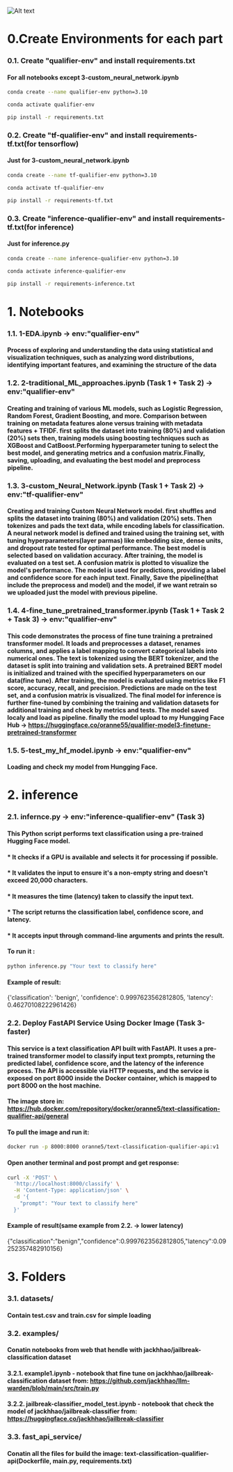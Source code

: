 ![Alt text](image_bengin_or_jailbreak.png)


# 0.Create Environments for each part

### 0.1. Create "qualifier-env" and install requirements.txt
#### For all notebooks except 3-custom_neural_network.ipynb 

```bash
conda create --name qualifier-env python=3.10

conda activate qualifier-env

pip install -r requirements.txt
```

### 0.2. Create "tf-qualifier-env" and install requirements-tf.txt(for tensorflow)
#### Just for 3-custom_neural_network.ipynb


```bash
conda create --name tf-qualifier-env python=3.10

conda activate tf-qualifier-env

pip install -r requirements-tf.txt
```

### 0.3. Create "inference-qualifier-env" and install requirements-tf.txt(for inference)
#### Just for inference.py 
```bash
conda create --name inference-qualifier-env python=3.10

conda activate inference-qualifier-env

pip install -r requirements-inference.txt
```

# 1. Notebooks
### 1.1. 1-EDA.ipynb -> env:"qualifier-env"
#### Process of exploring and understanding the data using statistical and visualization techniques, such as analyzing word distributions, identifying important features, and examining the structure of the data

### 1.2. 2-traditional_ML_approaches.ipynb (Task 1 + Task 2) -> env:"qualifier-env"
#### Creating and training of various ML models, such as Logistic Regression, Random Forest, Gradient Boosting, and more. Comparison between training on metadata features alone versus training with metadata features + TFIDF. first splits the dataset into training (80%) and validation (20%) sets then, training models using boosting techniques such as XGBoost and CatBoost.Performing hyperparameter tuning to select the best model, and generating metrics and a confusion matrix.Finally, saving, uploading, and evaluating the best model and preprocess pipeline.

### 1.3. 3-custom_Neural_Network.ipynb (Task 1 + Task 2) -> env:"tf-qualifier-env"
#### Creating and training Custom Neural Network model. first shuffles and splits the dataset into training (80%) and validation (20%) sets. Then tokenizes and pads the text data, while encoding labels for classification. A neural network model is defined and trained using the training set, with tuning hyperparameters(layer parmas) like embedding size, dense units, and dropout rate tested for optimal performance. The best model is selected based on validation accuracy. After training, the model is evaluated on a test set. A confusion matrix is plotted to visualize the model's performance. The model is used for predictions, providing a label and confidence score for each input text. Finally, Save the pipeline(that include the preprocess and model) and the model, if we want retrain so we uploaded just the model with previous pipeline.

### 1.4. 4-fine_tune_pretrained_transformer.ipynb (Task 1 + Task 2 + Task 3) -> env:"qualifier-env"
#### This code demonstrates the process of fine tune training a pretrained transformer model. It loads and preprocesses a dataset, renames columns, and applies a label mapping to convert categorical labels into numerical ones. The text is tokenized using the BERT tokenizer, and the dataset is split into training and validation sets. A pretrained BERT model is initialized and trained with the specified hyperparameters on our data(fine tune). After training, the model is evaluated using metrics like F1 score, accuracy, recall, and precision. Predictions are made on the test set, and a confusion matrix is visualized. The final model for inference is further fine-tuned by combining the training and validation datasets for additional training and check by metrics and tests. The model saved localy and load as pipeline. finally the model upload to my Hungging Face Hub -> https://huggingface.co/oranne55/qualifier-model3-finetune-pretrained-transformer

### 1.5. 5-test_my_hf_model.ipynb -> env:"qualifier-env"
#### Loading and check my model from Hungging Face.

# 2. inference
### 2.1. infernce.py -> env:"inference-qualifier-env" (Task 3)
#### This Python script performs text classification using a pre-trained Hugging Face model.

#### * It checks if a GPU is available and selects it for processing if possible.
#### * It validates the input to ensure it's a non-empty string and doesn't exceed 20,000 characters.
#### * It measures the time (latency) taken to classify the input text.
#### * The script returns the classification label, confidence score, and latency.
#### * It accepts input through command-line arguments and prints the result.

#### To run it :
```bash
python inference.py "Your text to classify here"
```
#### Example of result: 
{'classification': 'benign', 'confidence': 0.9997623562812805, 'latency': 0.46270108222961426}

### 2.2. Deploy FastAPI Service Using Docker Image (Task 3-faster)
#### This service is a text classification API built with FastAPI. It uses a pre-trained transformer model to classify input text prompts, returning the predicted label, confidence score, and the latency of the inference process. The API is accessible via HTTP requests, and the service is exposed on port 8000 inside the Docker container, which is mapped to port 8000 on the host machine.

#### The image store in: https://hub.docker.com/repository/docker/oranne5/text-classification-qualifier-api/general

#### To pull the image and run it:
```bash
docker run -p 8000:8000 oranne5/text-classification-qualifier-api:v1
```

#### Open another terminal and post prompt and get response:
```bash
curl -X 'POST' \
  'http://localhost:8000/classify' \
  -H 'Content-Type: application/json' \
  -d '{
    "prompt": "Your text to classify here"
  }'
```

#### Example of result(same example from 2.2. -> lower latency)
{"classification":"benign","confidence":0.9997623562812805,"latency":0.09252357482910156}


# 3. Folders
### 3.1. datasets/
#### Contain test.csv and train.csv for simple loading


### 3.2. examples/
#### Conatin notebooks from web that hendle with jackhhao/jailbreak-classification dataset

#### 3.2.1. example1.ipynb - notebook that fine tune on jackhhao/jailbreak-classification dataset from: https://github.com/jackhhao/llm-warden/blob/main/src/train.py

#### 3.2.2. jailbreak-classifier_model_test.ipynb - notebook that check the model of jackhhao/jailbreak-classifier from: https://huggingface.co/jackhhao/jailbreak-classifier

### 3.3. fast_api_service/
#### Conatin all the files for build the image: text-classification-qualifier-api(Dockerfile, main.py, requirements.txt)



